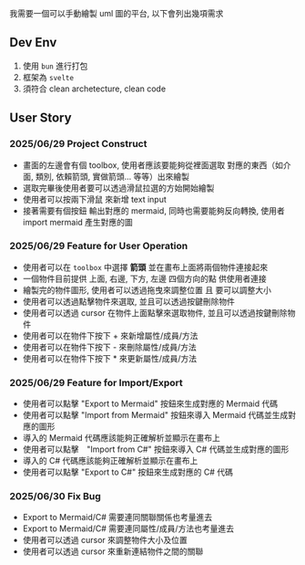 我需要一個可以手動繪製 uml 圖的平台, 以下會列出幾項需求

## Dev Env
1. 使用 `bun` 進行打包
2. 框架為 `svelte`
3. 須符合 clean archetecture, clean code

## User Story
### 2025/06/29 Project Construct
- 畫面的左邊會有個 toolbox,  使用者應該要能夠從裡面選取 對應的東西（如介面, 類別, 依賴箭頭, 實做箭頭... 等等）出來繪製
- 選取完畢後使用者要可以透過滑鼠拉選的方始開始繪製
- 使用者可以按兩下滑鼠 來新增 text input 
- 接著需要有個按鈕 輸出對應的 mermaid, 同時也需要能夠反向轉換, 使用者 import  mermaid 產生對應的圖


### 2025/06/29 Feature for User Operation
- 使用者可以在 `toolbox` 中選擇 **箭頭** 並在畫布上面將兩個物件連接起來
- 一個物件目前提供 上面, 右邊, 下方, 左邊 四個方向的點 供使用者連接
- 繪製完的物件圖形, 使用者可以透過拖曳來調整位置 且 要可以調整大小
- 使用者可以透過點擊物件來選取, 並且可以透過按鍵刪除物件
- 使用者可以透過 cursor 在物件上面點擊來選取物件, 並且可以透過按鍵刪除物件
- 使用者可以在物件下按下 + 來新增屬性/成員/方法
- 使用者可以在物件下按下 - 來刪除屬性/成員/方法
- 使用者可以在物件下按下 * 來更新屬性/成員/方法

### 2025/06/29 Feature for Import/Export
- 使用者可以點擊 "Export to Mermaid" 按鈕來生成對應的 Mermaid 代碼
- 使用者可以點擊 "Import from Mermaid" 按鈕來導入 Mermaid 代碼並生成對應的圖形
- 導入的 Mermaid 代碼應該能夠正確解析並顯示在畫布上
- 使用者可以點擊　"Import from C#" 按鈕來導入 C# 代碼並生成對應的圖形
- 導入的 C# 代碼應該能夠正確解析並顯示在畫布上
- 使用者可以點擊 "Export to C#" 按鈕來生成對應的 C# 代碼

### 2025/06/30 Fix Bug
- Export to Mermaid/C# 需要連同關聯關係也考量進去
- Export to Mermaid/C# 需要連同屬性/成員/方法也考量進去
- 使用者可以透過 cursor 來調整物件大小及位置
- 使用者可以透過 cursor 來重新連結物件之間的關聯
